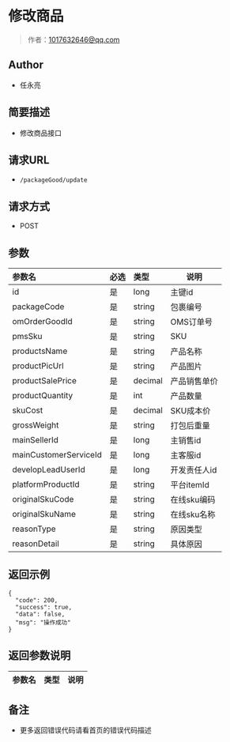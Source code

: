 # 修改商品

> 作者：1017632646@qq.com

## Author

- 任永亮

## 简要描述

- 修改商品接口

## 请求URL
- ` /packageGood/update `
  
## 请求方式
- POST 

## 参数

|参数名|必选|类型|说明|
|:----    |:---|:----- |-----   |
|id |是  |long |主键id   |
|packageCode |是  |string |包裹编号   |
|omOrderGoodId |是  |string | OMS订单号    |
|pmsSku     |是  |string | SKU    |
|productsName     |是  |string | 产品名称    |
|productPicUrl     |是  |string | 产品图片    |
|productSalePrice     |是  |decimal | 产品销售单价    |
|productQuantity     |是  |int | 产品数量    |
|skuCost     |是  |decimal | SKU成本价    |
|grossWeight     |是  |string | 打包后重量    |
|mainSellerId     |是  |long | 主销售id    |
|mainCustomerServiceId     |是  |long | 主客服id    |
|developLeadUserId     |是  |long | 开发责任人id    |
|platformProductId     |是  |string | 平台itemId    |
|originalSkuCode     |是  |string | 在线sku编码    |
|originalSkuName     |是  |string | 在线sku名称    |
|reasonType     |是  |string | 原因类型    |
|reasonDetail     |是  |string | 具体原因    |

## 返回示例 

```
{
  "code": 200,
  "success": true,
  "data": false,
  "msg": "操作成功"
}
```

## 返回参数说明 

|参数名|类型|说明|
|:-----  |:-----|-----                           |

## 备注 

- 更多返回错误代码请看首页的错误代码描述